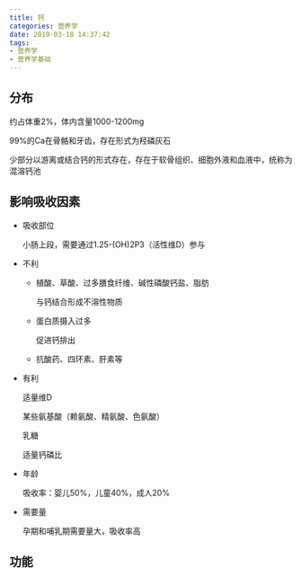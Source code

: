 ```yaml
---
title: 钙
categories: 营养学
date: 2019-03-18 14:37:42
tags:
- 营养学
- 营养学基础
---
```


## 分布

约占体重2%，体内含量1000-1200mg

99%的Ca在骨骼和牙齿，存在形式为羟磷灰石

少部分以游离或结合钙的形式存在，存在于软骨组织、细胞外液和血液中，统称为混溶钙池

## 影响吸收因素

- 吸收部位

    小肠上段，需要通过1.25-(OH)2P3（活性维D）参与

- 不利

    - 植酸、草酸、过多膳食纤维、碱性磷酸钙盐、脂肪

        与钙结合形成不溶性物质

    - 蛋白质摄入过多

        促进钙排出

    - 抗酸药、四环素、肝素等

- 有利

    适量维D

    某些氨基酸（赖氨酸、精氨酸、色氨酸）

    乳糖

    适量钙磷比

- 年龄

    吸收率：婴儿50%，儿童40%，成人20%

- 需要量

    孕期和哺乳期需要量大，吸收率高

## 功能

